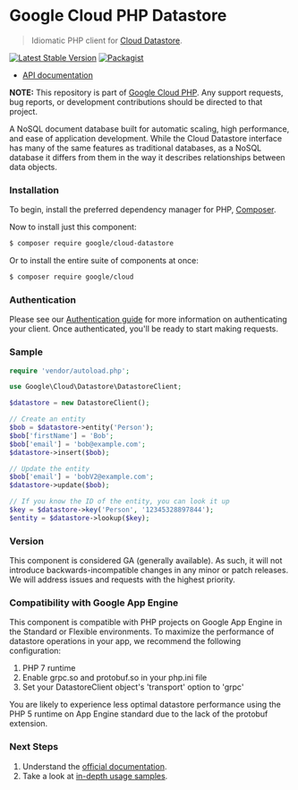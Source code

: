 # Google Cloud PHP Datastore

> Idiomatic PHP client for [Cloud Datastore](https://cloud.google.com/datastore/).

[![Latest Stable Version](https://poser.pugx.org/google/cloud-datastore/v/stable)](https://packagist.org/packages/google/cloud-datastore) [![Packagist](https://img.shields.io/packagist/dm/google/cloud-datastore.svg)](https://packagist.org/packages/google/cloud-datastore)

* [API documentation](http://googleapis.github.io/google-cloud-php/#/docs/cloud-datastore/latest)

**NOTE:** This repository is part of [Google Cloud PHP](https://github.com/googleapis/google-cloud-php). Any
support requests, bug reports, or development contributions should be directed to
that project.

A NoSQL document database built for automatic scaling, high performance, and
ease of application development. While the Cloud Datastore interface has many of
the same features as traditional databases, as a NoSQL database it differs from
them in the way it describes relationships between data objects.

### Installation

To begin, install the preferred dependency manager for PHP, [Composer](https://getcomposer.org/).

Now to install just this component:

```sh
$ composer require google/cloud-datastore
```

Or to install the entire suite of components at once:

```sh
$ composer require google/cloud
```

### Authentication

Please see our [Authentication guide](https://github.com/googleapis/google-cloud-php/blob/main/AUTHENTICATION.md) for more information
on authenticating your client. Once authenticated, you'll be ready to start making requests.

### Sample

```php
require 'vendor/autoload.php';

use Google\Cloud\Datastore\DatastoreClient;

$datastore = new DatastoreClient();

// Create an entity
$bob = $datastore->entity('Person');
$bob['firstName'] = 'Bob';
$bob['email'] = 'bob@example.com';
$datastore->insert($bob);

// Update the entity
$bob['email'] = 'bobV2@example.com';
$datastore->update($bob);

// If you know the ID of the entity, you can look it up
$key = $datastore->key('Person', '12345328897844');
$entity = $datastore->lookup($key);
```

### Version

This component is considered GA (generally available). As such, it will not introduce backwards-incompatible changes in
any minor or patch releases. We will address issues and requests with the highest priority.

### Compatibility with Google App Engine

This component is compatible with PHP projects on Google App Engine in the Standard or Flexible environments. To maximize the performance of datastore operations in your app, we recommend the following configuration:
1. PHP 7 runtime
2. Enable grpc.so and protobuf.so in your php.ini file
3. Set your DatastoreClient object's 'transport' option to 'grpc'

You are likely to experience less optimal datastore performance using the PHP 5 runtime on App Engine standard due to the lack of the protobuf extension.


### Next Steps

1. Understand the [official documentation](https://cloud.google.com/datastore/docs/).
2. Take a look at [in-depth usage samples](https://github.com/GoogleCloudPlatform/php-docs-samples/tree/master/datastore).
